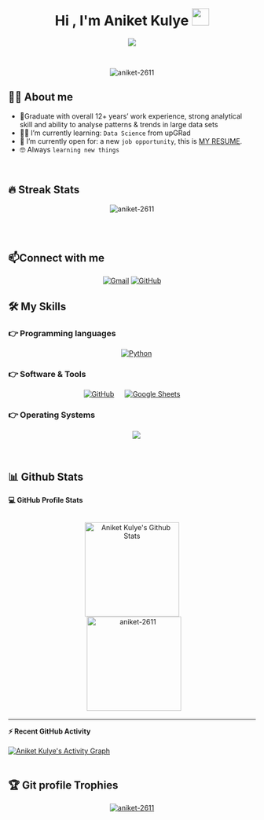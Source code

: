 <h1 align="center">Hi , I'm Aniket Kulye <img src="https://media.giphy.com/media/hvRJCLFzcasrR4ia7z/giphy.gif" width="35"></h1>
<p align="center">
  <a href="https://github.com/DenverCoder1/readme-typing-svg"><img src="https://readme-typing-svg.herokuapp.com?lines=Data+Science+Student;Always%20learning%20new%20things&center=true&width=500&height=50"></a>
</p>


<br>

<p align="center"> 
	<img src="https://komarev.com/ghpvc/?username=aniket-2611a&label=Profile%20views&color=0e75b6&style=plastic" alt="aniket-2611" /> 
</p>


## :sassy_man:  About me
- 🤵Graduate with overall 12+ years’ work experience, strong analytical skill and ability to analyse patterns & trends in large data sets
- :student: I’m currently learning: `Data Science` from upGRad
- :thinking: I’m currently open for: a new `job opportunity`, this is [MY RESUME](https://drive.google.com/file/d/1bw0hnOPMLsthGWa5u0wNWmvmSzM_v2cd/view?usp=sharing).
- :nerd_face: Always `learning new things`

<br>

## 🔥 Streak Stats
<p align="center"><img src="https://github-readme-streak-stats.herokuapp.com/?user=aniket-2611&theme=algolia" alt="aniket-2611" /></p>

<br>
<br>


## 📫Connect with me
<p align="center">
	<a href="mailto:ani.kulye.com"><img img src="https://img.shields.io/badge/gmail-%23EA4335.svg?style=plastic&logo=gmail&logoColor=white" alt="Gmail"/></a>
	<a href="https://github.com/aniket-2611"><img src="https://img.shields.io/badge/github-%23181717.svg?style=plastic&logo=github&logoColor=white" alt="GitHub"/></a>



## 🛠️ My Skills

### 👉 Programming languages

<p align="center"> 
  &emsp;
   <a href="https://www.python.org" target="_blank">
    <img alt="Python" src="https://img.shields.io/badge/Python%20-%2314354C.svg?style=plastic&logo=python&logoColor=white">
  </a>
</p>


 ### 👉 Software & Tools
 
<p align="center">
  &emsp;
    <a href="#"><img alt="GitHub" src="https://img.shields.io/badge/github-%23181717.svg?style=plastic&logo=github&logoColor=white"></a>
  &emsp;
    <a href="#"><img alt="Google Sheets" src="https://img.shields.io/badge/Google%20Sheets%20-%2334A853.svg?style=plastic&logo=google%20sheets&logoColor=white"></a>
  &emsp;
</p>


 ### 👉 Operating Systems
 
<p align="center">
  &emsp;
    <a href="#"><img src="https://img.shields.io/badge/Windows-0078D6?style=plastic&logo=windows&logoColor=white"></a>
</p>

<br/>

## 📊 Github Stats



  <summary><b>💻 GitHub Profile Stats</b></summary>
  <br/>
  <p align="center">
    <a href="https://github.com/anuraghazra/github-readme-stats"><img alt="Aniket Kulye's Github Stats" src="https://github-readme-stats.vercel.app/api?username=aniket-2611&show_icons=true&count_private=true&theme=algolia" height="192px"/></a>
<br/>
  &nbsp;
	  <img src="https://github-readme-stats.vercel.app/api/top-langs?username=aniket-2611&langs_count=10&show_icons=true&locale=en&layout=compact&theme=algolia" alt="aniket-2611" height="192px"/>
  <br/>
  </p>

----

  <summary><b>⚡ Recent GitHub Activity</b></summary>
  <br/>
   <a href="https://github.com/aniket-2611"><img alt="Aniket Kulye's Activity Graph" src="https://activity-graph.herokuapp.com/graph?username=aniket-2611&custom_title=aniket-2611's%20Contribution%20Graph&theme=react-dark" /></a>
  <br/>


<br/>

## :trophy: Git profile Trophies

<p align="center"> <a href="https://github.com/ryo-ma/github-profile-trophy"><img src="https://github-profile-trophy.vercel.app/?username=aniket-2611&layout=compact&theme=algolia" alt="aniket-2611" /></a> </p>


